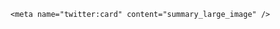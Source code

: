   <meta property="og:title" content="kaneriya chanda - Portfolio" />
    <meta property="og:description" content="Intern at Drop Techno Lab" />
    <meta
      property="og:image"
      content="https://jeel12-coder.github.io/portfolio/asset/image/chanda.jpg"
    />
    <meta
      property="og:url"
      content="https://jeel12-coder.github.io/portfolio/"
    />
    <meta property="og:type" content="website" />
 
    <meta name="twitter:card" content="summary_large_image" />
 
